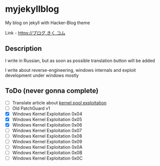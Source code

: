 # myjekyllblog
My blog on jekyll with Hacker-Blog theme

Link - https://ブログ.きく.コム

## Description
I write in Russian, but as soon as possible translation button will be added

I write about reverse-engineering, windows internals and exploit development under windows mostly


## ToDo (never gonna complete)
- [ ] Translate article about [kernel pool exploitation](https://media.blackhat.com/bh-dc-11/Mandt/BlackHat_DC_2011_Mandt_kernelpool-wp.pdf)
- [ ] Old PatchGuard v1
- [X] Windows Kernel Exploitation 0x04
- [X] Windows Kernel Exploitation 0x05
- [X] Windows Kernel Exploitation 0x06
- [ ] Windows Kernel Exploitation 0x07
- [ ] Windows Kernel Exploitation 0x08
- [ ] Windows Kernel Exploitation 0x09
- [ ] Windows Kernel Exploitation 0x0A
- [ ] Windows Kernel Exploitation 0x0B
- [ ] Windows Kernel Exploitation 0x0C
